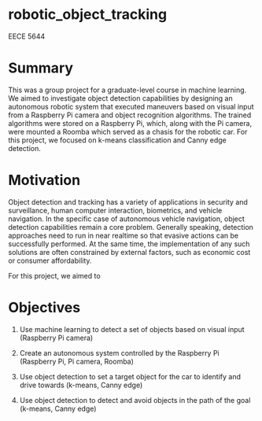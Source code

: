 # robotic_object_tracking
EECE 5644

# Summary
This was a group project for a graduate-level course in machine learning. We aimed to investigate object detection capabilities by designing an autonomous robotic system that executed maneuvers based on visual input from a Raspberry Pi camera and object recognition algorithms. The trained algorithms were stored on a Raspberry Pi, which, along with the Pi camera, were mounted a Roomba which served as a chasis for the robotic car. For this project, we focused on k-means classification and Canny edge detection.

# Motivation
Object detection and tracking has a variety of applications in security and surveillance, human computer interaction, biometrics, and vehicle navigation. In the specific case of autonomous vehicle navigation, object detection capabilities remain a core problem. Generally speaking, detection approaches need to run in near realtime so that evasive actions can be successfully performed. At the same time, the implementation of any such solutions are often constrained by external factors, such as economic cost or consumer affordability.

For this project, we aimed to 

# Objectives

1. Use machine learning to detect a set of objects based on visual input (Raspberry Pi camera)

2. Create an autonomous system controlled by the Raspberry Pi (Raspberry Pi, Pi camera, Roomba)

3. Use object detection to set a target object for the car to identify and drive towards (k-means, Canny edge)

4. Use object detection to detect and avoid objects in the path of the goal (k-means, Canny edge)
